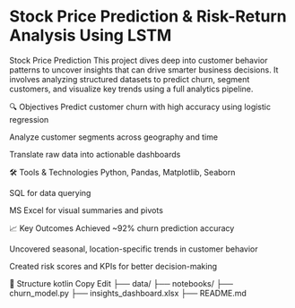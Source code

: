 # Stock Price Prediction & Risk-Return Analysis Using LSTM 
Stock Price Prediction 
This project dives deep into customer behavior patterns to uncover insights that can drive smarter business decisions. It involves analyzing structured datasets to predict churn, segment customers, and visualize key trends using a full analytics pipeline.

🔍 Objectives
Predict customer churn with high accuracy using logistic regression

Analyze customer segments across geography and time

Translate raw data into actionable dashboards

🛠️ Tools & Technologies
Python, Pandas, Matplotlib, Seaborn

SQL for data querying

MS Excel for visual summaries and pivots

📈 Key Outcomes
Achieved ~92% churn prediction accuracy

Uncovered seasonal, location-specific trends in customer behavior

Created risk scores and KPIs for better decision-making

📁 Structure
kotlin
Copy
Edit
├── data/
├── notebooks/
├── churn_model.py
├── insights_dashboard.xlsx
├── README.md
